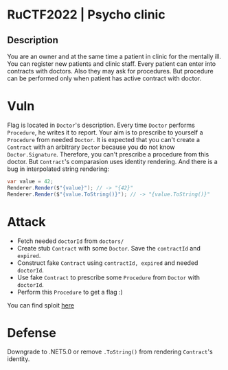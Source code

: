 # RuCTF2022 | Psycho clinic
## Description
You are an owner and at the same time a patient in clinic for the mentally ill. You can register new patients and clinic staff. Every patient can enter into contracts with doctors. Also they may ask for procedures. But procedure can be performed only when patient has active contract with doctor.

# Vuln
Flag is located in ```Doctor```'s description. Every time ```Doctor``` performs ```Procedure```, he writes it to report. Your aim is to prescribe to yourself a ```Procedure``` from needed ```Doctor```. It is expected that you can't create a ```Contract``` with an arbitrary ```Doctor``` because you do not know ```Doctor.Signature```. Therefore, you can't prescribe a procedure from this doctor. But ```Contract```'s comparasion uses identity rendering. And there is a bug in interpolated string rendering:
```C#
var value = 42;
Renderer.Render($"{value}"); // -> "{42}"
Renderer.Render($"{value.ToString()}"); // -> "{value.ToString()}"
``` 

# Attack 
* Fetch needed ```doctorId``` from ```doctors/```
* Create stub ```Contract``` with some ```Doctor```. Save the ```contractId``` and ```expired```.
* Construct fake ```Contract``` using ```contractId, expired``` and needed ```doctorId```.
* Use fake ```Contract``` to prescribe some ```Procedure``` from ```Doctor``` with ```doctorId```.
* Perform this ```Procedure``` to get a flag :)

You can find sploit [here](../../sploits/psycho-clinic/sploit.py)

# Defense
Downgrade to .NET5.0 or remove ```.ToString()``` from rendering ```Contract```'s identity.
